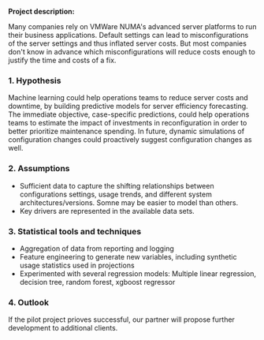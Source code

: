 **Project description:** 

Many companies rely on VMWare NUMA's advanced server platforms to run their business applications. 
Default settings can lead to misconfigurations of the server settings and thus inflated server costs.
But most companies don't know in advance which misconfigurations will reduce costs enough to justify the time and costs of a fix.


### 1. Hypothesis

Machine learning could help operations teams to reduce server costs and downtime, by building predictive models for server efficiency forecasting. 
The immediate objective, case-specific predictions, could help operations teams to estimate the impact of investments in reconfiguration in order to better prioritize maintenance spending. 
In future, dynamic simulations of configuration changes could proactively suggest configuration changes as well.


### 2. Assumptions 

- Sufficient data to capture the shifting relationships between configurations settings, usage trends, and different system architectures/versions. Somne may be easier to model than others.
- Key drivers are represented in the available data sets.


### 3. Statistical tools and techniques

- Aggregation of data from reporting and logging
- Feature engineering to generate new variables, including synthetic usage statistics used in projections
- Experimented with several regression models: Multiple linear regression, decision tree, random forest, xgboost regressor


### 4. Outlook

If the pilot project prioves successful, our partner will propose further development to additional clients.
